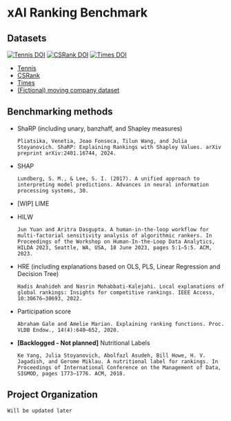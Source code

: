 xAI Ranking Benchmark
=====================



Datasets
--------
[![Tennis DOI](https://zenodo.org/badge/DOI/10.5281/zenodo.10108667.svg)](https://doi.org/10.5281/zenodo.10108667)
[![CSRank DOI](https://zenodo.org/badge/DOI/10.5281/zenodo.11234896.svg)](https://doi.org/10.5281/zenodo.11234896)
[![Times DOI](https://zenodo.org/badge/DOI/10.5281/zenodo.11235321.svg)](https://doi.org/10.5281/zenodo.11235321)

- [Tennis](https://doi.org/10.5281/zenodo.10108667)
- [CSRank](https://doi.org/10.5281/zenodo.11234896)
- [Times](https://doi.org/10.5281/zenodo.11235321)
- [(Fictional) moving company dataset](https://github.com/DataResponsibly/CIFRank/tree/master/out/ranklib_data/mv/m2/Full/fair_count__bias)


Benchmarking methods
--------------------

- ShaRP (including unary, banzhaff, and Shapley measures)

      Pliatsika, Venetia, Joao Fonseca, Tilun Wang, and Julia Stoyanovich. ShaRP: Explaining Rankings with Shapley Values. arXiv preprint arXiv:2401.16744, 2024.

- SHAP

      Lundberg, S. M., & Lee, S. I. (2017). A unified approach to interpreting model predictions. Advances in neural information processing systems, 30.

- [WIP] LIME

- HILW

      Jun Yuan and Aritra Dasgupta. A human-in-the-loop workflow for multi-factorial sensitivity analysis of algorithmic rankers. In Proceedings of the Workshop on Human-In-the-Loop Data Analytics, HILDA 2023, Seattle, WA, USA, 18 June 2023, pages 5:1–5:5. ACM, 2023.

- HRE (including explanations based on OLS, PLS, Linear Regression and Decision Tree)

      Hadis Anahideh and Nasrin Mohabbati-Kalejahi. Local explanations of global rankings: Insights for competitive rankings. IEEE Access, 10:30676–30693, 2022.

- Participation score

      Abraham Gale and Amelie Marian. Explaining ranking functions. Proc. VLDB Endow., 14(4):640–652, 2020.

- **[Backlogged - Not planned]** Nutritional Labels

      Ke Yang, Julia Stoyanovich, Abolfazl Asudeh, Bill Howe, H. V. Jagadish, and Gerome Miklau. A nutritional label for rankings. In Proceedings of International Conference on the Management of Data, SIGMOD, pages 1773–1776. ACM, 2018.



Project Organization
--------------------

    Will be updated later

